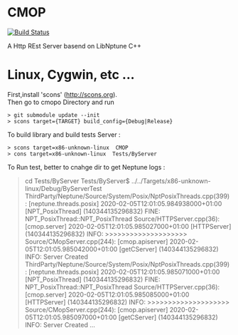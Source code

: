 
# CMOP 

[![Build Status](https://travis-ci.org/medazzo/sbr-generator.svg?branch=master)](https://travis-ci.org/medazzo/sbr-generator)

A Http REst Server basend on LibNptune C++

# Linux, Cygwin, etc ...
First,install 'scons' (http://scons.org). </br>
Then  go to cmopo Directory and run
```
> git submodule update --init
> scons target={TARGET} build_config={Debug|Release}
```

To build library and build tests Server :

```
> scons target=x86-unknown-linux  CMOP
> cons target=x86-unknown-linux  Tests/ByServer
```

To Run test, better to cnahge dir to get Neptune logs :
> cd Tests/ByServer
> Tests/ByServer$ ../../Targets/x86-unknown-linux/Debug/ByServerTest 
ThirdParty/Neptune/Source/System/Posix/NptPosixThreads.cpp(399): [neptune.threads.posix] 2020-02-05T12:01:05.984938000+01:00 [NPT_PosixThread] (140344135296832) FINE: NPT_PosixThread::NPT_PosixThread
Source/HTTPServer.cpp(36): [cmop.server] 2020-02-05T12:01:05.985027000+01:00 [HTTPServer] (140344135296832) INFO: >>>>>>>>>>>>>>>>>>>>
Source/CMopServer.cpp(244): [cmop.apiserver] 2020-02-05T12:01:05.985042000+01:00 [getCServer] (140344135296832) INFO: Server Created 
ThirdParty/Neptune/Source/System/Posix/NptPosixThreads.cpp(399): [neptune.threads.posix] 2020-02-05T12:01:05.985071000+01:00 [NPT_PosixThread] (140344135296832) FINE: NPT_PosixThread::NPT_PosixThread
Source/HTTPServer.cpp(36): [cmop.server] 2020-02-05T12:01:05.985085000+01:00 [HTTPServer] (140344135296832) INFO: >>>>>>>>>>>>>>>>>>>>
Source/CMopServer.cpp(244): [cmop.apiserver] 2020-02-05T12:01:05.985097000+01:00 [getCServer] (140344135296832) INFO: Server Created 
...
```


